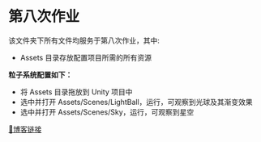 # 第八次作业

该文件夹下所有文件均服务于第八次作业，其中:
- Assets 目录存放配置项目所需的所有资源

**粒子系统配置如下：**
- 将 Assets 目录拖放到 Unity 项目中
- 选中并打开 Assets/Scenes/LightBall，运行，可观察到光球及其渐变效果
- 选中并打开 Assets/Scenes/Sky，运行，可观察到星空

[🔗博客链接](https://www.yuque.com/pijiuwujializijun/acorbw/igzmsb)
